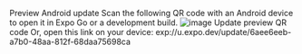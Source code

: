 Preview Android update
Scan the following QR code with an Android device to open it in Expo Go or a development build.
![image](https://github.com/vn-vietnam/react-native-test/assets/119742667/08a3552a-1bb6-47a8-b71e-66cf0783a0ec)
Update preview QR code
Or, open this link on your device:
exp://u.expo.dev/update/6aee6eeb-a7b0-48aa-812f-68daa75698ca
